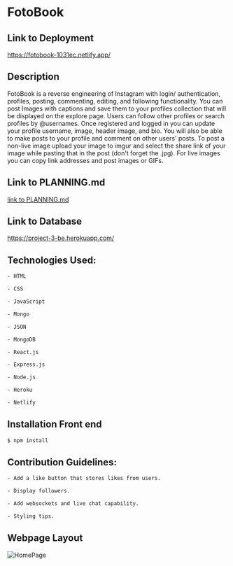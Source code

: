 # FotoBook

## Link to Deployment

https://fotobook-1031ec.netlify.app/

## Description

FotoBook is a reverse engineering of Instagram with login/ authentication, profiles, posting, commenting, editing, and following functionality. You can post Images with captions and save them to your profiles collection that will be displayed on the explore page. Users can follow other profiles or search profiles by @usernames. Once registered and logged in you can update your profile username, image, header image, and bio. You will also be able to make posts to your profile and comment on other users' posts. To post a non-live image upload your image to imgur and select the share link of your image while pasting that in the post (don't forget the .jpg). For live images you can copy link addresses and post images or GIFs.

## Link to PLANNING.md

[link to PLANNING.md](planning.md)


## Link to Database

https://project-3-be.herokuapp.com/


## Technologies Used:

```bash
- HTML

- CSS

- JavaScript

- Mongo

- JSON

- MongoDB

- React.js

- Express.js

- Node.js

- Heroku 

- Netlify
```


## Installation Front end

```bash
$ npm install
```


## Contribution Guidelines:

```bash
- Add a like button that stores likes from users.

- Display followers.

- Add websockets and live chat capability.

- Styling tips.
```



## Webpage Layout

![HomePage](https://imgu.jpg)